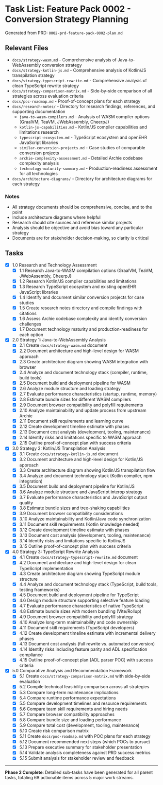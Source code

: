 # Task List: Feature Pack 0002 - Conversion Strategy Planning

Generated from PRD: `0002-prd-feature-pack-0002-plan.md`

## Relevant Files

- `docs/strategy-wasm.md` - Comprehensive analysis of Java-to-WebAssembly conversion strategy
- `docs/strategy-kotlin-js.md` - Comprehensive analysis of Kotlin/JS transpilation strategy
- `docs/strategy-typescript-rewrite.md` - Comprehensive analysis of clean TypeScript rewrite strategy
- `docs/strategy-comparison-matrix.md` - Side-by-side comparison of all strategies across evaluation criteria
- `docs/poc-roadmap.md` - Proof-of-concept plans for each strategy
- `docs/research-notes/` - Directory for research findings, references, and supporting documentation
  - `java-to-wasm-compilers.md` - Analysis of WASM compiler options (GraalVM, TeaVM, JWebAssembly, CheerpJ)
  - `kotlin-js-capabilities.md` - Kotlin/JS compiler capabilities and limitations research
  - `typescript-ecosystem.md` - TypeScript ecosystem and openEHR JavaScript libraries
  - `similar-conversion-projects.md` - Case studies of comparable conversion projects
  - `archie-complexity-assessment.md` - Detailed Archie codebase complexity analysis
  - `technology-maturity-summary.md` - Production-readiness assessment for all technologies
- `docs/architecture-diagrams/` - Directory for architecture diagrams for each strategy

### Notes

- All strategy documents should be comprehensive, concise, and to the point
- Include architecture diagrams where helpful
- Research should cite sources and reference similar projects
- Analysis should be objective and avoid bias toward any particular strategy
- Documents are for stakeholder decision-making, so clarity is critical

## Tasks

- [x] 1.0 Research and Technology Assessment
  - [x] 1.1 Research Java-to-WASM compilation options (GraalVM, TeaVM, JWebAssembly, CheerpJ)
  - [x] 1.2 Research Kotlin/JS compiler capabilities and limitations
  - [x] 1.3 Research TypeScript ecosystem and existing openEHR JavaScript libraries
  - [x] 1.4 Identify and document similar conversion projects for case studies
  - [x] 1.5 Create research notes directory and compile findings with citations
  - [x] 1.6 Assess Archie codebase complexity and identify conversion challenges
  - [x] 1.7 Document technology maturity and production-readiness for each option

- [x] 2.0 Strategy 1: Java-to-WebAssembly Analysis
  - [x] 2.1 Create `docs/strategy-wasm.md` document
  - [x] 2.2 Document architecture and high-level design for WASM approach
  - [x] 2.3 Create architecture diagram showing WASM integration with browser
  - [x] 2.4 Analyze and document technology stack (compiler, runtime, build tools)
  - [x] 2.5 Document build and deployment pipeline for WASM
  - [x] 2.6 Analyze module structure and loading strategy
  - [x] 2.7 Evaluate performance characteristics (startup, runtime, memory)
  - [x] 2.8 Estimate bundle sizes for different WASM compilers
  - [x] 2.9 Document browser compatibility and polyfill requirements
  - [x] 2.10 Analyze maintainability and update process from upstream Archie
  - [x] 2.11 Document skill requirements and learning curve
  - [x] 2.12 Create development timeline estimate with phases
  - [x] 2.13 Document cost analysis (development, tooling, maintenance)
  - [x] 2.14 Identify risks and limitations specific to WASM approach
  - [x] 2.15 Outline proof-of-concept plan with success criteria

- [x] 3.0 Strategy 2: Kotlin/JS Transpilation Analysis
  - [x] 3.1 Create `docs/strategy-kotlin-js.md` document
  - [x] 3.2 Document architecture and high-level design for Kotlin/JS approach
  - [x] 3.3 Create architecture diagram showing Kotlin/JS transpilation flow
  - [x] 3.4 Analyze and document technology stack (Kotlin compiler, npm integration)
  - [x] 3.5 Document build and deployment pipeline for Kotlin/JS
  - [x] 3.6 Analyze module structure and JavaScript interop strategy
  - [x] 3.7 Evaluate performance characteristics and JavaScript output quality
  - [x] 3.8 Estimate bundle sizes and tree-shaking capabilities
  - [x] 3.9 Document browser compatibility considerations
  - [x] 3.10 Analyze maintainability and Kotlin/Java code synchronization
  - [x] 3.11 Document skill requirements (Kotlin knowledge needed)
  - [x] 3.12 Create development timeline estimate with phases
  - [x] 3.13 Document cost analysis (development, tooling, maintenance)
  - [x] 3.14 Identify risks and limitations specific to Kotlin/JS
  - [x] 3.15 Outline proof-of-concept plan with success criteria

- [x] 4.0 Strategy 3: TypeScript Rewrite Analysis
  - [x] 4.1 Create `docs/strategy-typescript-rewrite.md` document
  - [x] 4.2 Document architecture and high-level design for clean TypeScript implementation
  - [x] 4.3 Create architecture diagram showing TypeScript module structure
  - [x] 4.4 Analyze and document technology stack (TypeScript, build tools, testing frameworks)
  - [x] 4.5 Document build and deployment pipeline for TypeScript
  - [x] 4.6 Design module structure supporting selective feature loading
  - [x] 4.7 Evaluate performance characteristics of native TypeScript
  - [x] 4.8 Estimate bundle sizes with modern bundling (Vite/Rollup)
  - [x] 4.9 Document browser compatibility and polyfill strategy
  - [x] 4.10 Analyze long-term maintainability and code ownership
  - [x] 4.11 Document skill requirements (TypeScript developers)
  - [x] 4.12 Create development timeline estimate with incremental delivery phases
  - [x] 4.13 Document cost analysis (full rewrite vs. automated conversion)
  - [x] 4.14 Identify risks including feature parity and ADL specification compliance
  - [x] 4.15 Outline proof-of-concept plan (ADL parser POC) with success criteria

- [x] 5.0 Comparative Analysis and Recommendation Framework
  - [x] 5.1 Create `docs/strategy-comparison-matrix.md` with side-by-side evaluation
  - [x] 5.2 Compile technical feasibility comparison across all strategies
  - [x] 5.3 Compare long-term maintenance implications
  - [x] 5.4 Compare runtime performance expectations
  - [x] 5.5 Compare development timelines and resource requirements
  - [x] 5.6 Compare team skill requirements and hiring needs
  - [x] 5.7 Compare browser compatibility approaches
  - [x] 5.8 Compare bundle size and loading performance
  - [x] 5.9 Compare total cost (development, tooling, maintenance)
  - [x] 5.10 Create risk comparison matrix
  - [x] 5.11 Create `docs/poc-roadmap.md` with POC plans for each strategy
  - [x] 5.12 Document recommended next steps (which POCs to pursue)
  - [x] 5.13 Prepare executive summary for stakeholder presentation
  - [x] 5.14 Validate analysis completeness against PRD success metrics
  - [x] 5.15 Submit analysis for stakeholder review and feedback

---

**Phase 2 Complete**: Detailed sub-tasks have been generated for all parent tasks, totaling 68 actionable items across 5 major work streams.
